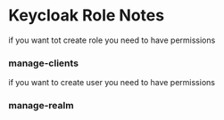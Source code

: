 # Keycloak Role Notes

if you want tot create role you need to have permissions

### manage-clients

if you want to create user you need to have permissions

### manage-realm